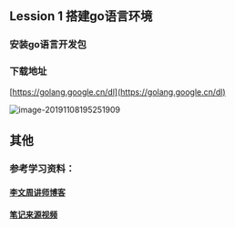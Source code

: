 ## Lession 1 搭建go语言环境

### 安装go语言开发包

### 下载地址

[https://golang.google.cn/dl](https://golang.google.cn/dl)

![image-20191108195251909](C:\Users\v_vleizhou\AppData\Roaming\Typora\typora-user-images\image-20191108195251909.png)

## 其他

### 参考学习资料：

#### [李文周讲师博客]( https://www.liwenzhou.com/ )

#### [笔记来源视频]( https://www.bilibili.com/video/av73381776?p=3 )